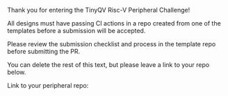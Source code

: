 Thank you for entering the TinyQV Risc-V Peripheral Challenge!

All designs must have passing CI actions in a repo created from one of the templates before a submission will be accepted.

Please review the submission checklist and process in the template repo before submitting the PR.

You can delete the rest of this text, but please leave a link to your repo below.

Link to your peripheral repo: 